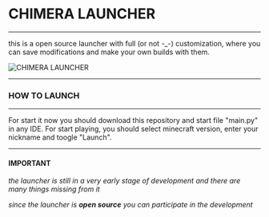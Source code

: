 # CHIMERA LAUNCHER
___


this is a open source launcher with full (or not -_-) customization, where 
you can save modifications and make your own builds with them.



![CHIMERA LAUNCHER]([https://github.com/seronezP/chimera/src/images/chimeralauncher.png])




___

### HOW TO LAUNCH

___

For start it now you should download this repository and start file "main.py" in any IDE. 
For start playing, you should select minecraft version, enter your nickname and toogle "Launch".

___
#### IMPORTANT

_the launcher is still in a very early stage of development and there are many things missing from it_

_since the launcher is **open source** you can participate in the development_